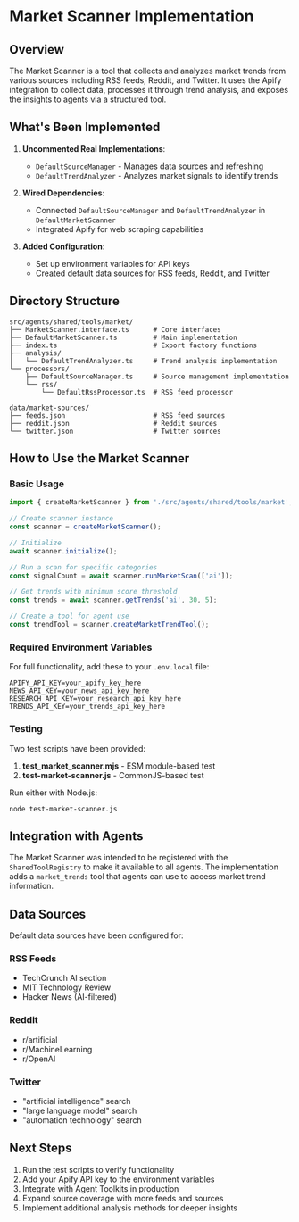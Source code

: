 # Market Scanner Implementation

## Overview

The Market Scanner is a tool that collects and analyzes market trends from various sources including RSS feeds, Reddit, and Twitter. It uses the Apify integration to collect data, processes it through trend analysis, and exposes the insights to agents via a structured tool.

## What's Been Implemented

1. **Uncommented Real Implementations**:
   - `DefaultSourceManager` - Manages data sources and refreshing
   - `DefaultTrendAnalyzer` - Analyzes market signals to identify trends

2. **Wired Dependencies**:
   - Connected `DefaultSourceManager` and `DefaultTrendAnalyzer` in `DefaultMarketScanner`
   - Integrated Apify for web scraping capabilities

3. **Added Configuration**:
   - Set up environment variables for API keys
   - Created default data sources for RSS feeds, Reddit, and Twitter

## Directory Structure

```
src/agents/shared/tools/market/
├── MarketScanner.interface.ts      # Core interfaces
├── DefaultMarketScanner.ts         # Main implementation
├── index.ts                        # Export factory functions
├── analysis/
│   └── DefaultTrendAnalyzer.ts     # Trend analysis implementation
└── processors/
    ├── DefaultSourceManager.ts     # Source management implementation
    └── rss/
        └── DefaultRssProcessor.ts  # RSS feed processor

data/market-sources/
├── feeds.json                      # RSS feed sources
├── reddit.json                     # Reddit sources
└── twitter.json                    # Twitter sources
```

## How to Use the Market Scanner

### Basic Usage

```javascript
import { createMarketScanner } from './src/agents/shared/tools/market';

// Create scanner instance
const scanner = createMarketScanner();

// Initialize
await scanner.initialize();

// Run a scan for specific categories
const signalCount = await scanner.runMarketScan(['ai']);

// Get trends with minimum score threshold
const trends = await scanner.getTrends('ai', 30, 5);

// Create a tool for agent use
const trendTool = scanner.createMarketTrendTool();
```

### Required Environment Variables

For full functionality, add these to your `.env.local` file:

```
APIFY_API_KEY=your_apify_key_here
NEWS_API_KEY=your_news_api_key_here
RESEARCH_API_KEY=your_research_api_key_here
TRENDS_API_KEY=your_trends_api_key_here
```

### Testing

Two test scripts have been provided:

1. **test_market_scanner.mjs** - ESM module-based test
2. **test-market-scanner.js** - CommonJS-based test

Run either with Node.js:
```
node test-market-scanner.js
```

## Integration with Agents

The Market Scanner was intended to be registered with the `SharedToolRegistry` to make it available to all agents. The implementation adds a `market_trends` tool that agents can use to access market trend information.

## Data Sources

Default data sources have been configured for:

### RSS Feeds
- TechCrunch AI section
- MIT Technology Review
- Hacker News (AI-filtered)

### Reddit
- r/artificial
- r/MachineLearning
- r/OpenAI

### Twitter
- "artificial intelligence" search
- "large language model" search
- "automation technology" search

## Next Steps

1. Run the test scripts to verify functionality
2. Add your Apify API key to the environment variables
3. Integrate with Agent Toolkits in production
4. Expand source coverage with more feeds and sources
5. Implement additional analysis methods for deeper insights 